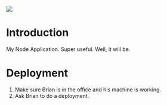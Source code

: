 ![](https://damo-ms-demos.visualstudio.com/_apis/public/build/definitions/f2293cc1-6ef6-4269-b8d2-855b9733df94/40/badge)

# Introduction
My Node Application.
Super useful. Well, it will be.

# Deployment
1. Make sure Brian is in the office and his machine is working.
2. Ask Brian to do a deployment.